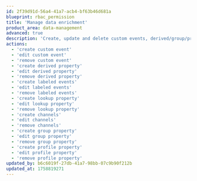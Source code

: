 ```yaml
---
id: 2f39d91d-56a4-41a7-acb4-bf63b46d681a
blueprint: rbac_permission
title: 'Manage data enrichment'
product_area: data-management
advanced: true
description: 'Create, update and delete custom events, derived/group/profile properties'
actions:
  - 'create custom event'
  - 'edit custom event'
  - 'remove custom event'
  - 'create derived property'
  - 'edit derived property'
  - 'remove derived property'
  - 'create labeled events'
  - 'edit labeled events'
  - 'remove labeled events'
  - 'create lookup property'
  - 'edit lookup property'
  - 'remove lookup property'
  - 'create channels'
  - 'edit channels'
  - 'remove channels'
  - 'create group property'
  - 'edit group property'
  - 'remove group property'
  - 'create profile property'
  - 'edit profile property'
  - 'remove profile property'
updated_by: b6c6019f-27db-41a7-98bb-07c9b90f212b
updated_at: 1758819271
---
```

